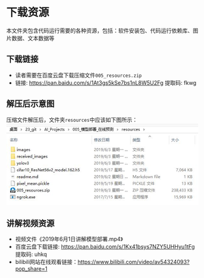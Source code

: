 # 下载资源
本文件夹包含代码运行需要的各种资源，包括：软件安装包、代码运行依赖库、图片数据、文本数据等

## 下载链接
* 读者需要在百度云盘下载压缩文件`005_resources.zip`
* 链接: https://pan.baidu.com/s/1At3gs5kSe7bs1nL8W5U2Fg 提取码: fkwg

## 解压后示意图
压缩文件解压后，文件夹`resources`中应该如下图所示：
![资源文件夹下载后示意图](../markdown_images/04.jpg)

## 讲解视频资源
* 视频文件《2019年6月1日讲解模型部署.mp4》
* 百度云盘下载链接: https://pan.baidu.com/s/1Kx41bsys7NZY5UHHyu1tFg 提取码: uhkq
* bilibili网站在线观看链接：https://www.bilibili.com/video/av54324093?pop_share=1

